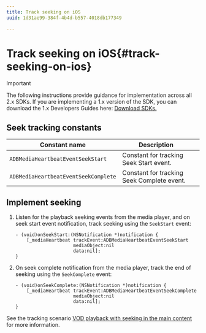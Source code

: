 ```yaml
---
title: Track seeking on iOS
uuid: 1d31ae99-384f-4b4d-b557-4018db177349

---
```


# Track seeking on iOS{#track-seeking-on-ios}

>[!IMPORTANT]
>
>The following instructions provide guidance for implementation across all 2.x SDKs. If you are implementing a 1.x version of the SDK, you can download the 1.x Developers Guides here: [Download SDKs.](/help/sdk-implement/download-sdks.md)

## Seek tracking constants

|  Constant name  | Description&nbsp;&nbsp;&nbsp;&nbsp;  |
|---|---|
|  `ADBMediaHeartbeatEventSeekStart`  | Constant for tracking Seek Start event.  |
|  `ADBMediaHeartbeatEventSeekComplete`  | Constant for tracking Seek Complete event.  |

## Implement seeking

1. Listen for the playback seeking events from the media player, and on seek start event notification, track seeking using the `SeekStart` event: 

    ```
    - (void)onSeekStart:(NSNotification *)notification { 
        [_mediaHeartbeat trackEvent:ADBMediaHeartbeatEventSeekStart  
                         mediaObject:nil  
                         data:nil]; 
    }
    ```

1. On seek complete notification from the media player, track the end of seeking using the `SeekComplete` event: 

    ```
    - (void)onSeekComplete:(NSNotification *)notification { 
        [_mediaHeartbeat trackEvent:ADBMediaHeartbeatEventSeekComplete  
                         mediaObject:nil  
                         data:nil]; 
    }
    ```

See the tracking scenario [VOD playback with seeking in the main content](/help/sdk-implement/tracking-scenarios/vod-seeking.md) for more information.
